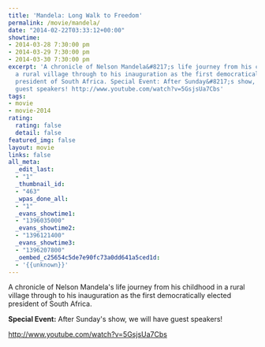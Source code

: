 ```yaml
---
title: 'Mandela: Long Walk to Freedom'
permalink: /movie/mandela/
date: "2014-02-22T03:33:12+00:00"
showtime:
- 2014-03-28 7:30:00 pm
- 2014-03-29 7:30:00 pm
- 2014-03-30 7:30:00 pm
excerpt: 'A chronicle of Nelson Mandela&#8217;s life journey from his childhood in
  a rural village through to his inauguration as the first democratically elected
  president of South Africa. Special Event: After Sunday&#8217;s show, we will have
  guest speakers! http://www.youtube.com/watch?v=5GsjsUa7Cbs'
tags:
- movie
- movie-2014
rating:
  rating: false
  detail: false
featured_img: false
layout: movie
links: false
all_meta:
  _edit_last:
  - "1"
  _thumbnail_id:
  - "463"
  _wpas_done_all:
  - "1"
  _evans_showtime1:
  - "1396035000"
  _evans_showtime2:
  - "1396121400"
  _evans_showtime3:
  - "1396207800"
  _oembed_c25654c5de7e90fc73a0dd641a5ced1d:
  - '{{unknown}}'
---
```


A chronicle of Nelson Mandela's life journey from his childhood in a rural village through to his inauguration as the first democratically elected president of South Africa.

**Special Event:** After Sunday's show, we will have guest speakers!

http://www.youtube.com/watch?v=5GsjsUa7Cbs